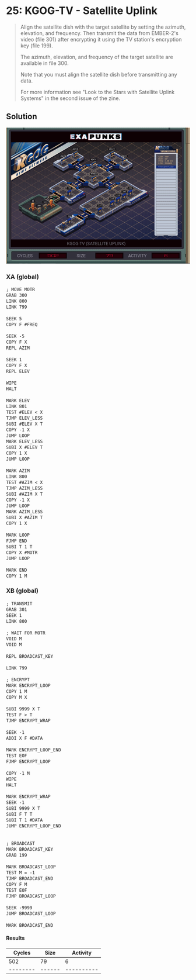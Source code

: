 # 25: KGOG-TV - Satellite Uplink

> Align the satellite dish with the target satellite by setting the azimuth, elevation, and frequency. Then transmit the data from EMBER-2's video (file 301) after encrypting it using the TV station's encryption key (file 199).
> 
> The azimuth, elevation, and frequency of the target satellite are available in file 300.
> 
> Note that you must align the satellite dish before transmitting any data.
> 
> For more information see "Look to the Stars with Satellite Uplink Systems" in the second issue of the zine.

## Solution

<div align="center"><img src="EXAPUNKS - KGOG-TV (502, 79, 6, 2022-12-05-19-36-12).gif" /></div>

### XA (global)
```exa
; MOVE MOTR
GRAB 300
LINK 800
LINK 799

SEEK 5
COPY F #FREQ

SEEK -5
COPY F X
REPL AZIM

SEEK 1
COPY F X
REPL ELEV

WIPE
HALT

MARK ELEV
LINK 801
TEST #ELEV < X
TJMP ELEV_LESS
SUBI #ELEV X T
COPY -1 X
JUMP LOOP
MARK ELEV_LESS
SUBI X #ELEV T
COPY 1 X
JUMP LOOP

MARK AZIM
LINK 800
TEST #AZIM < X
TJMP AZIM_LESS
SUBI #AZIM X T
COPY -1 X
JUMP LOOP
MARK AZIM_LESS
SUBI X #AZIM T
COPY 1 X

MARK LOOP
FJMP END
SUBI T 1 T
COPY X #MOTR
JUMP LOOP

MARK END
COPY 1 M
```

### XB (global)
```exa
; TRANSMIT
GRAB 301
SEEK 1
LINK 800

; WAIT FOR MOTR
VOID M
VOID M

REPL BROADCAST_KEY

LINK 799

; ENCRYPT
MARK ENCRYPT_LOOP
COPY 1 M
COPY M X

SUBI 9999 X T
TEST F > T
TJMP ENCRYPT_WRAP

SEEK -1
ADDI X F #DATA

MARK ENCRYPT_LOOP_END
TEST EOF
FJMP ENCRYPT_LOOP

COPY -1 M
WIPE
HALT

MARK ENCRYPT_WRAP
SEEK -1
SUBI 9999 X T
SUBI F T T
SUBI T 1 #DATA
JUMP ENCRYPT_LOOP_END


; BROADCAST
MARK BROADCAST_KEY
GRAB 199

MARK BROADCAST_LOOP
TEST M = -1
TJMP BROADCAST_END
COPY F M
TEST EOF
FJMP BROADCAST_LOOP

SEEK -9999
JUMP BROADCAST_LOOP

MARK BROADCAST_END
```

#### Results
| Cycles | Size | Activity |
|--------|------|----------|
| 502    | 79   | 6        |
|--------|------|----------|
